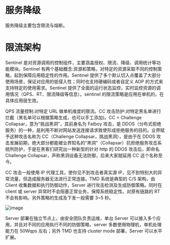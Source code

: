 # 服务降级

服务降级主要包含限流与熔断。

# 限流架构

Sentinel 是对资源调用的控制组件，主要涵盖授权、限流、降级、调用统计等功能模块。Sentinel 有两个基础概念:资源和策略，对特定的资源采取不同的控制策略，起到保障应用稳定性的作用。Sentinel 提供了多个默认切入点覆盖了大部分使用场景，保证对应用的低侵入性；同时也支持硬编码或者自定义 AOP 的方式来支持特定的使用需求。Sentinel 提供了全面的运行状态监控，实时监控资源的调用情况（QPS、RT、限流降级等信息）。sentinel 的限流策略是应用在单机的，在具体应用层生效。

QPS 流量控制:对特定 URL 做单机维度的限流。CC 攻击防护:对特定黑名单进行拦截（黑名单可以根据策略生成，也可以手工添加)。CC = Challenge Collapsar，意为“挑战黑洞”，其前身名为 Fatboy 攻击，是 DDOS（分布式拒绝服务）的一种，是利用不断对网站发送连接请求致使形成拒绝服务的目的。业界赋予这种攻击名称为 CC（Challenge Collapsar，挑战黑洞），是由于在 DDOS 攻击发展前期，绝大部分都能被业界知名的“黑洞”（Collapsar）抗拒绝服务攻击系统所防护，于是在黑客们研究出一种新型的针对 http 的 DDOS 攻击后，即命名 Challenge Collapsar，声称黑洞设备无法防御，后来大家就延用 CC 这个名称至今。

CC 攻击一般使用 IP 代理工具，使你见不到攻击者真实源 IP，见不到特别大的异常流量，但造成服务器无法进行正常连接。TMD 系统是典型的 C/S 架构，由 Client 收集数据和执行防御动作，Server 进行攻击检测及生成防御策略。同时在 client 或 server 异常时不会阻塞正常业务，保障系统稳定性。对原有链路的 RT 不会有影响。另外策略的生成及下发一般需要 3~5 秒。

![image](https://user-images.githubusercontent.com/5803001/52053233-c4948a00-2593-11e9-9257-3733ec9df311.png)

Server 部署在独立节点上，由安全团队负责运维，单台 Server 可以接入多个应用，并且对不同的应用执行不同的防御策略，server 多数使用物理机，单机处理能力在 50Wqps 左右；另外 TMD 也支持 cluster mode 部署，Server 可以水平扩展。
